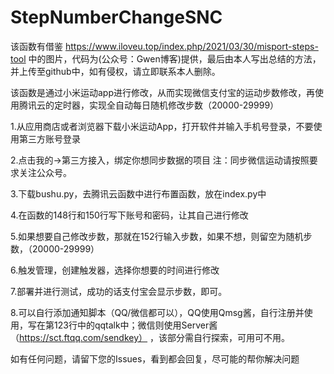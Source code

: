 # StepNumberChangeSNC
该函数有借鉴 https://www.iloveu.top/index.php/2021/03/30/misport-steps-tool 中的图片，代码为(公众号：Gwen博客)提供，最后由本人写出总结的方法，并上传至github中，如有侵权，请立即联系本人删除。

该函数是通过小米运动app进行修改，从而实现微信支付宝的运动步数修改，再使用腾讯云的定时器，实现全自动每日随机修改步数（20000-29999）

1.从应用商店或者浏览器下载小米运动App，打开软件并输入手机号登录，不要使用第三方账号登录

2.点击我的->第三方接入，绑定你想同步数据的项目 注：同步微信运动请按照要求关注公众号。

3.下载bushu.py，去腾讯云函数中进行布置函数，放在index.py中

4.在函数的148行和150行写下账号和密码，让其自己进行修改

5.如果想要自己修改步数，那就在152行输入步数，如果不想，则留空为随机步数，（20000-29999）

6.触发管理，创建触发器，选择你想要的时间进行修改

7.部署并进行测试，成功的话支付宝会显示步数，即可。

8.可以自行添加通知脚本（QQ/微信都可以），QQ使用Qmsg酱，自行注册并使用，写在第123行中的qqtalk中；微信则使用Server酱（https://sct.ftqq.com/sendkey） ，该部分需自行探索，可用可不用。

如有任何问题，请留下您的Issues，看到都会回复，尽可能的帮你解决问题
